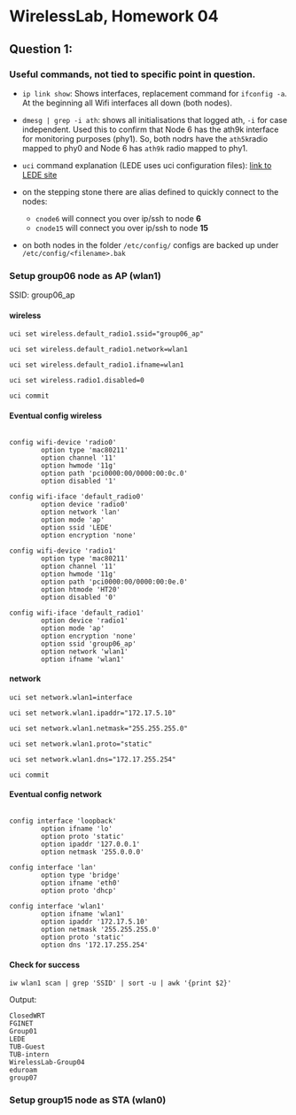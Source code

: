 # WirelessLab, Homework 04

## Question 1:

### Useful commands, not tied to specific point in question.

* `ip link show`: Shows interfaces, replacement command for `ifconfig -a`. 
At the beginning all Wifi interfaces all down (both nodes). 

* `dmesg | grep -i ath`: shows all initialisations that logged ath, `-i` for case independent.
Used this to confirm that Node 6 has the ath9k interface for monitoring purposes (phy1). 
So, both nodrs have the `ath5k`radio mapped to phy0 and Node 6 has `ath9k` radio mapped to phy1. 

* `uci` command explanation (LEDE uses uci configuration files):  [link to LEDE site](https://wiki.lede-project.org/docs/user-guide/introduction_to_lede_configuration)

* on the stepping stone there are alias defined to quickly connect to the nodes:
	* `cnode6` will connect you over ip/ssh to node **6**
	* `cnode15` will connect you over ip/ssh to node **15**

* on both nodes in the folder `/etc/config/` configs are backed up under `/etc/config/<filename>.bak` 


### Setup group06 node as AP (wlan1)

SSID: group06_ap

#### wireless
`uci set wireless.default_radio1.ssid="group06_ap"`

`uci set wireless.default_radio1.network=wlan1`

`uci set wireless.default_radio1.ifname=wlan1`

`uci set wireless.radio1.disabled=0`

`uci commit`

#### Eventual config wireless
```

config wifi-device 'radio0'
        option type 'mac80211'
        option channel '11'
        option hwmode '11g'
        option path 'pci0000:00/0000:00:0c.0'
        option disabled '1'

config wifi-iface 'default_radio0'
        option device 'radio0'
        option network 'lan'
        option mode 'ap'
        option ssid 'LEDE'
        option encryption 'none'

config wifi-device 'radio1'
        option type 'mac80211'
        option channel '11'
        option hwmode '11g'
        option path 'pci0000:00/0000:00:0e.0'
        option htmode 'HT20'
        option disabled '0'

config wifi-iface 'default_radio1'
        option device 'radio1'
        option mode 'ap'
        option encryption 'none'
        option ssid 'group06_ap'
        option network 'wlan1'
        option ifname 'wlan1'
```

#### network

`uci set network.wlan1=interface`

`uci set network.wlan1.ipaddr="172.17.5.10"`

`uci set network.wlan1.netmask="255.255.255.0"`

`uci set network.wlan1.proto="static"`

`uci set network.wlan1.dns="172.17.255.254"`

`uci commit`

#### Eventual config network

```

config interface 'loopback'
        option ifname 'lo'
        option proto 'static'
        option ipaddr '127.0.0.1'
        option netmask '255.0.0.0'

config interface 'lan'
        option type 'bridge'
        option ifname 'eth0'
        option proto 'dhcp'

config interface 'wlan1'
        option ifname 'wlan1'
        option ipaddr '172.17.5.10'
        option netmask '255.255.255.0'
        option proto 'static'
        option dns '172.17.255.254'

```

#### Check for success
`iw wlan1 scan | grep 'SSID' | sort -u | awk '{print $2}'`

Output:

```
ClosedWRT
FGINET
Group01
LEDE
TUB-Guest
TUB-intern
WirelessLab-Group04
eduroam
group07
```

### Setup group15 node as STA (wlan0)




